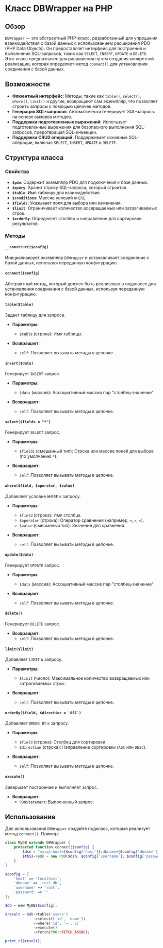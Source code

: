 # Класс DBWrapper на PHP

## Обзор

`DBWrapper` — это абстрактный PHP-класс, разработанный для упрощения взаимодействия с базой данных с использованием расширения PDO (PHP Data Objects). Он предоставляет интерфейс для построения и выполнения SQL-запросов, таких как `SELECT`, `INSERT`, `UPDATE` и `DELETE`. Этот класс предназначен для расширения путем создания конкретной реализации, которая определяет метод `connect()` для установления соединения с базой данных.

## Возможности

- **Флюентный интерфейс**: Методы, такие как `table()`, `select()`, `where()`, `limit()` и другие, возвращают сам экземпляр, что позволяет строить запросы с помощью цепочек методов.
- **Генерация SQL-запросов**: Автоматически генерирует SQL-запросы на основе вызовов методов.
- **Поддержка подготовленных выражений**: Использует подготовленные выражения для безопасного выполнения SQL-запросов, предотвращая SQL-инъекции.
- **Поддержка CRUD операций**: Поддерживает основные SQL-операции, включая `SELECT`, `INSERT`, `UPDATE` и `DELETE`.

## Структура класса

### Свойства

- **`$pdo`**: Содержит экземпляр PDO для подключения к базе данных.
- **`$query`**: Хранит строку SQL-запроса, который строится.
- **`$table`**: Имя таблицы для взаимодействия.
- **`$conditions`**: Массив условий `WHERE`.
- **`$fields`**: Указывает поля для выбора или изменения.
- **`$limit`**: Ограничивает количество возвращаемых или затрагиваемых строк.
- **`$orderBy`**: Определяет столбец и направление для сортировки результатов.

### Методы

#### `__construct($config)`
Инициализирует экземпляр `DBWrapper` и устанавливает соединение с базой данных, используя переданную конфигурацию.

#### `connect($config)`
Абстрактный метод, который должен быть реализован в подклассе для установления соединения с базой данных, используя переданную конфигурацию.

#### `table($table)`
Задает таблицу для запроса.

- **Параметры**: 
  - `$table` (строка): Имя таблицы.

- **Возвращает**: 
  - `self`: Позволяет вызывать методы в цепочке.

#### `insert($data)`
Генерирует `INSERT` запрос.

- **Параметры**: 
  - `$data` (массив): Ассоциативный массив пар "столбец-значение".

- **Возвращает**: 
  - `self`: Позволяет вызывать методы в цепочке.

#### `select($fields = "*")`
Генерирует `SELECT` запрос.

- **Параметры**: 
  - `$fields` (смешанный тип): Строка или массив полей для выбора (по умолчанию `*`).

- **Возвращает**: 
  - `self`: Позволяет вызывать методы в цепочке.

#### `where($field, $operator, $value)`
Добавляет условие `WHERE` к запросу.

- **Параметры**: 
  - `$field` (строка): Имя столбца.
  - `$operator` (строка): Оператор сравнения (например, `=`, `>`, `<`).
  - `$value` (смешанный тип): Значение для сравнения.

- **Возвращает**: 
  - `self`: Позволяет вызывать методы в цепочке.

#### `update($data)`
Генерирует `UPDATE` запрос.

- **Параметры**: 
  - `$data` (массив): Ассоциативный массив пар "столбец-значение".

- **Возвращает**: 
  - `self`: Позволяет вызывать методы в цепочке.

#### `delete()`
Генерирует `DELETE` запрос.

- **Возвращает**: 
  - `self`: Позволяет вызывать методы в цепочке.

#### `limit($limit)`
Добавляет `LIMIT` к запросу.

- **Параметры**: 
  - `$limit` (число): Максимальное количество возвращаемых или затрагиваемых строк.

- **Возвращает**: 
  - `self`: Позволяет вызывать методы в цепочке.

#### `orderBy($field, $direction = 'ASC')`
Добавляет `ORDER BY` к запросу.

- **Параметры**: 
  - `$field` (строка): Столбец для сортировки.
  - `$direction` (строка): Направление сортировки (`ASC` или `DESC`).

- **Возвращает**: 
  - `self`: Позволяет вызывать методы в цепочке.

#### `execute()`
Завершает построение и выполняет запрос.

- **Возвращает**: 
  - `PDOStatement`: Выполненный запрос.

## Использование

Для использования `DBWrapper` создайте подкласс, который реализует метод `connect()`. Пример:

```php
class MyDB extends DBWrapper {
    protected function connect($config) {
        $dsn = "mysql:host={$config['host']};dbname={$config['dbname']}";
        $this->pdo = new PDO($dsn, $config['username'], $config['password']);
    }
}

$config = [
    'host' => 'localhost',
    'dbname' => 'test_db',
    'username' => 'root',
    'password' => ''
];

$db = new MyDB($config);

$result = $db->table('users')
             ->select(['id', 'name'])
             ->where('id', '=', 1)
             ->execute()
             ->fetch(PDO::FETCH_ASSOC);

print_r($result);
